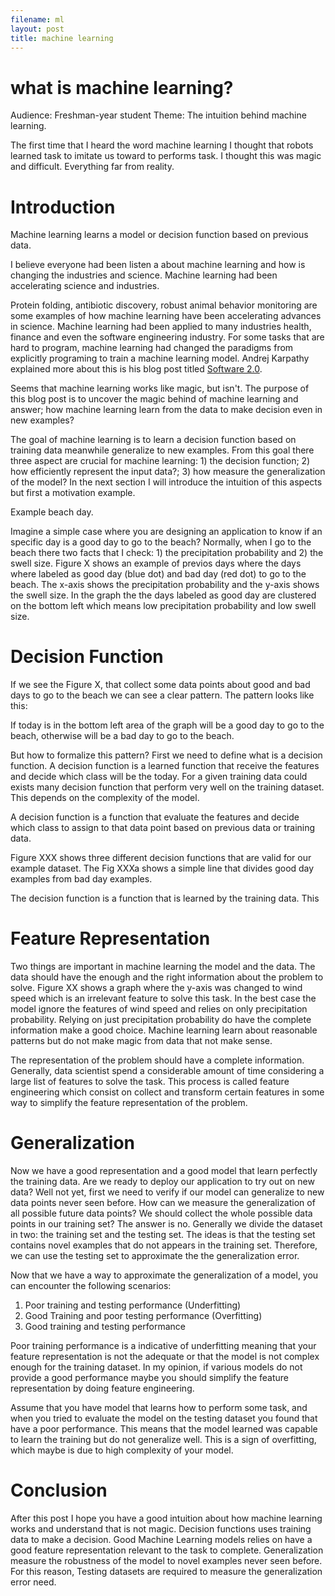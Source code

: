 ```yaml
---
filename: ml
layout: post
title: machine learning
---
```


# what is machine learning?
Audience: Freshman-year student
Theme: The intuition behind machine learning.

The first time that I heard the word machine learning I thought that robots learned task to imitate us toward to performs task. I thought this was magic and difficult. Everything far from reality.

# Introduction

Machine learning learns a model or decision function based on previous data.

I believe everyone had been listen a about machine learning and how is changing the industries and science. 
Machine learning had been accelerating science and industries. 

Protein folding, antibiotic discovery, robust animal behavior monitoring are some examples of how machine learning have been accelerating advances in science. Machine learning had been applied to many industries health, finance and even the software engineering industry. For some tasks that are hard to program, machine learning had changed the paradigms from explicitly programing to train a machine learning model. Andrej Karpathy explained more about this is his blog post titled [Software 2.0](https://link.medium.com/YcPpazSFZkb). 

Seems that machine learning works like magic, but isn't. The purpose of this blog post is to uncover the magic behind of machine learning and answer; how machine learning learn from the data to make decision even in new examples?

The goal of machine learning is to learn a decision function based on training data meanwhile generalize to new examples.
From this goal there three aspect are crucial for machine learning: 1) the decision function; 2) how efficiently represent the input data?; 3) how measure the generalization of the model? In the next section I will introduce the intuition of this aspects but first a motivation example. 

Example beach day. 

Imagine a simple case where you are designing an application to know if an specific day is a good day to go to the beach? Normally, when I go to the beach there two facts that I check: 1) the precipitation probability and 2) the swell size. Figure X shows an example of previos days where the days where labeled as good day (blue dot) and bad day (red dot) to go to the beach. The x-axis shows the precipitation probability and the y-axis shows the swell size. In the graph the the days labeled as good day are clustered on the bottom left which means low precipitation probability and low swell size. 

# Decision Function
If we see the Figure X, that collect some data points about good and bad days to go to the beach we can see a clear pattern. The pattern looks like this:

If today is in the bottom left area of the graph will be a good day to go to the beach, otherwise will be a bad day to go to the beach.

But how to formalize this pattern? First we need to define what is a decision function. A decision function is a learned function that  receive the features and decide which class will be the today. For a given training data could exists many decision function that perform very well on the training dataset. This depends on the complexity of the model.

A decision function is a function that evaluate the features and decide which class to assign to that data point based on previous data or training data.
 

Figure XXX shows three different decision functions that are valid for our example dataset. The Fig XXXa shows a simple line that divides good day examples from bad day examples. 

 The decision function is a function that is learned by the training data. This 

# Feature Representation
Two things are important in machine learning the model and the data. The data should have the enough and the right information about the problem to solve. Figure XX shows a graph where the y-axis was changed to wind speed which is an irrelevant feature to solve this task. In the best case the model ignore the features of wind speed and relies on only precipitation probability. Relying on just precipitation probability do have the complete information make a good choice. Machine learning learn about reasonable patterns but do not make magic from data that not make sense.  

The representation of the problem should have a complete information.
Generally, data scientist spend a considerable amount of time considering a large list of features to solve the task. This process is called feature engineering which consist on collect and transform certain features in some way to simplify the feature representation of the problem.

# Generalization

Now we have a good representation and a good model that learn perfectly the training data. Are we ready to deploy our application to try out on new data? Well not yet, first we need to verify if our model can generalize to new data points never seen before. How can we measure the generalization of all possible future data points? We should collect the whole possible data points in our training set? The answer is no. Generally we divide the dataset in two: the training set and the testing set. The ideas is that the testing set contains novel examples that do not appears in the training set. Therefore, we can use the testing set to approximate the the generalization error.

Now that we have a way to approximate the generalization of a model, you can encounter the following scenarios:

1. Poor training and testing performance (Underfitting)
2. Good Training and poor testing performance (Overfitting)
3. Good training and testing performance

Poor training performance is a indicative of underfitting meaning that your feature representation is not the adequate or that the model is not complex enough for the training dataset. In my opinion, if various models do not provide a good performance maybe you should simplify the feature representation by doing feature engineering.

Assume that you have model that learns how to perform some task, and when you tried to evaluate the model on the testing dataset you found that have a poor performance. This means that the model learned was capable to learn the training but do not generalize well. This is a sign of overfitting, which maybe is due to high complexity of your model.

# Conclusion

After this post I hope you have a good intuition about how machine learning works and understand that is not magic. Decision functions uses training data to make a decision. Good Machine Learning models relies on have a good feature representation relevant to the task to complete. Generalization measure the robustness of the model to novel examples never seen before. For this reason, Testing datasets are required to measure the generalization error need.